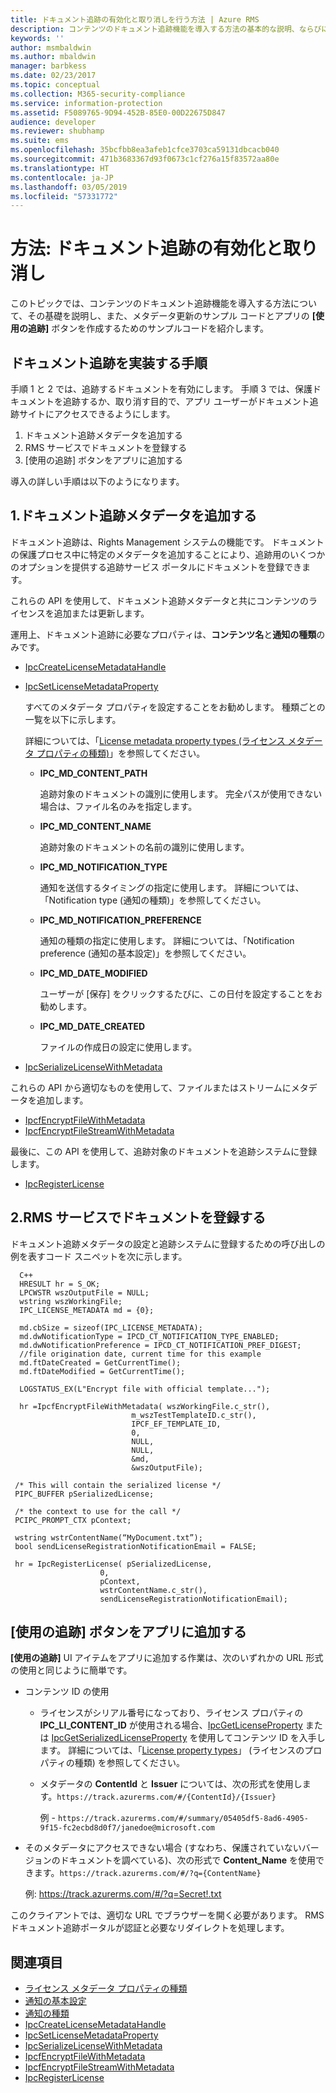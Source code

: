 ```yaml
---
title: ドキュメント追跡の有効化と取り消しを行う方法 | Azure RMS
description: コンテンツのドキュメント追跡機能を導入する方法の基本的な説明、ならびにメタデータ更新のサンプル コードとアプリの [使用の追跡] ボタンのサンプルコードを紹介します。
keywords: ''
author: msmbaldwin
ms.author: mbaldwin
manager: barbkess
ms.date: 02/23/2017
ms.topic: conceptual
ms.collection: M365-security-compliance
ms.service: information-protection
ms.assetid: F5089765-9D94-452B-85E0-00D22675D847
audience: developer
ms.reviewer: shubhamp
ms.suite: ems
ms.openlocfilehash: 35bcfbb8ea3afeb1cfce3703ca59131dbcacb040
ms.sourcegitcommit: 471b3683367d93f0673c1cf276a15f83572aa80e
ms.translationtype: HT
ms.contentlocale: ja-JP
ms.lasthandoff: 03/05/2019
ms.locfileid: "57331772"
---
```

# <a name="how-to-enable-document-tracking-and-revocation"></a>方法: ドキュメント追跡の有効化と取り消し

このトピックでは、コンテンツのドキュメント追跡機能を導入する方法について、その基礎を説明し、また、メタデータ更新のサンプル コードとアプリの **[使用の追跡]** ボタンを作成するためのサンプルコードを紹介します。

## <a name="steps-to-implement-document-tracking"></a>ドキュメント追跡を実装する手順

手順 1 と 2 では、追跡するドキュメントを有効にします。 手順 3 では、保護ドキュメントを追跡するか、取り消す目的で、アプリ ユーザーがドキュメント追跡サイトにアクセスできるようにします。

1. ドキュメント追跡メタデータを追加する
2. RMS サービスでドキュメントを登録する
3. [使用の追跡] ボタンをアプリに追加する

導入の詳しい手順は以下のようになります。

## <a name="1-add-document-tracking-metadata"></a>1.ドキュメント追跡メタデータを追加する

ドキュメント追跡は、Rights Management システムの機能です。 ドキュメントの保護プロセス中に特定のメタデータを追加することにより、追跡用のいくつかのオプションを提供する追跡サービス ポータルにドキュメントを登録できます。

これらの API を使用して、ドキュメント追跡メタデータと共にコンテンツのライセンスを追加または更新します。


運用上、ドキュメント追跡に必要なプロパティは、**コンテンツ名**と**通知の種類**のみです。


- [IpcCreateLicenseMetadataHandle](https://msdn.microsoft.com/library/dn974050.aspx)
- [IpcSetLicenseMetadataProperty](https://msdn.microsoft.com/library/dn974059.aspx)

  すべてのメタデータ プロパティを設定することをお勧めします。 種類ごとの一覧を以下に示します。

  詳細については、「[License metadata property types (ライセンス メタデータ プロパティの種類)](https://msdn.microsoft.com/library/dn974062.aspx)」を参照してください。

  - **IPC_MD_CONTENT_PATH**

    追跡対象のドキュメントの識別に使用します。 完全パスが使用できない場合は、ファイル名のみを指定します。

  - **IPC_MD_CONTENT_NAME**

    追跡対象のドキュメントの名前の識別に使用します。

  - **IPC_MD_NOTIFICATION_TYPE**

    通知を送信するタイミングの指定に使用します。 詳細については、「Notification type (通知の種類)」を参照してください。

  - **IPC_MD_NOTIFICATION_PREFERENCE**

    通知の種類の指定に使用します。 詳細については、「Notification preference (通知の基本設定)」を参照してください。

  - **IPC_MD_DATE_MODIFIED**

    ユーザーが [保存] をクリックするたびに、この日付を設定することをお勧めします。

  - **IPC_MD_DATE_CREATED**

    ファイルの作成日の設定に使用します。

- [IpcSerializeLicenseWithMetadata](https://msdn.microsoft.com/library/dn974058.aspx)

これらの API から適切なものを使用して、ファイルまたはストリームにメタデータを追加します。

- [IpcfEncryptFileWithMetadata](https://msdn.microsoft.com/library/dn974052.aspx)
- [IpcfEncryptFileStreamWithMetadata](https://msdn.microsoft.com/library/dn974051.aspx)

最後に、この API を使用して、追跡対象のドキュメントを追跡システムに登録します。

- [IpcRegisterLicense](https://msdn.microsoft.com/library/dn974057.aspx)


## <a name="2-register-the-document-with-the-rms-service"></a>2.RMS サービスでドキュメントを登録する

ドキュメント追跡メタデータの設定と追跡システムに登録するための呼び出しの例を表すコード スニペットを次に示します。

      C++
      HRESULT hr = S_OK;
      LPCWSTR wszOutputFile = NULL;
      wstring wszWorkingFile;
      IPC_LICENSE_METADATA md = {0};

      md.cbSize = sizeof(IPC_LICENSE_METADATA);
      md.dwNotificationType = IPCD_CT_NOTIFICATION_TYPE_ENABLED;
      md.dwNotificationPreference = IPCD_CT_NOTIFICATION_PREF_DIGEST;
      //file origination date, current time for this example
      md.ftDateCreated = GetCurrentTime();
      md.ftDateModified = GetCurrentTime();

      LOGSTATUS_EX(L"Encrypt file with official template...");

      hr =IpcfEncryptFileWithMetadata( wszWorkingFile.c_str(),
                               m_wszTestTemplateID.c_str(),
                               IPCF_EF_TEMPLATE_ID,
                               0,
                               NULL,
                               NULL,
                               &md,
                               &wszOutputFile);

     /* This will contain the serialized license */
     PIPC_BUFFER pSerializedLicense;

     /* the context to use for the call */
     PCIPC_PROMPT_CTX pContext;

     wstring wstrContentName(“MyDocument.txt”);
     bool sendLicenseRegistrationNotificationEmail = FALSE;

     hr = IpcRegisterLicense( pSerializedLicense,
                        0,
                        pContext,
                        wstrContentName.c_str(),
                        sendLicenseRegistrationNotificationEmail);

## <a name="add-a-track-usage-button-to-your-app"></a>**[使用の追跡]** ボタンをアプリに追加する

**[使用の追跡]** UI アイテムをアプリに追加する作業は、次のいずれかの URL 形式の使用と同じように簡単です。

- コンテンツ ID の使用
  - ライセンスがシリアル番号になっており、ライセンス プロパティの **IPC_LI_CONTENT_ID** が使用される場合、[IpcGetLicenseProperty](https://msdn.microsoft.com/library/hh535265.aspx) または [IpcGetSerializedLicenseProperty](https://msdn.microsoft.com/library/hh995038.aspx) を使用してコンテンツ ID を入手します。 詳細については、「[License property types](https://msdn.microsoft.com/library/hh535287.aspx)」 (ライセンスのプロパティの種類) を参照してください。
  - メタデータの **ContentId** と **Issuer** については、次の形式を使用します。`https://track.azurerms.com/#/{ContentId}/{Issuer}`

    例 - `https://track.azurerms.com/#/summary/05405df5-8ad6-4905-9f15-fc2ecbd8d0f7/janedoe@microsoft.com`

- そのメタデータにアクセスできない場合 (すなわち、保護されていないバージョンのドキュメントを調べている)、次の形式で **Content_Name** を使用できます。`https://track.azurerms.com/#/?q={ContentName}`

  例: https://track.azurerms.com/#/?q=Secret!.txt

このクライアントでは、適切な URL でブラウザーを開く必要があります。 RMS ドキュメント追跡ポータルが認証と必要なリダイレクトを処理します。

## <a name="related-topics"></a>関連項目

* [ライセンス メタデータ プロパティの種類](https://msdn.microsoft.com/library/dn974062.aspx)
* [通知の基本設定](https://msdn.microsoft.com/library/dn974063.aspx)
* [通知の種類](https://msdn.microsoft.com/library/dn974064.aspx)
* [IpcCreateLicenseMetadataHandle](https://msdn.microsoft.com/library/dn974050.aspx)
* [IpcSetLicenseMetadataProperty](https://msdn.microsoft.com/library/dn974059.aspx)
* [IpcSerializeLicenseWithMetadata](https://msdn.microsoft.com/library/dn974058.aspx)
* [IpcfEncryptFileWithMetadata](https://msdn.microsoft.com/library/dn974052.aspx)
* [IpcfEncryptFileStreamWithMetadata](https://msdn.microsoft.com/library/dn974051.aspx)
* [IpcRegisterLicense](https://msdn.microsoft.com/library/dn974057.aspx)

